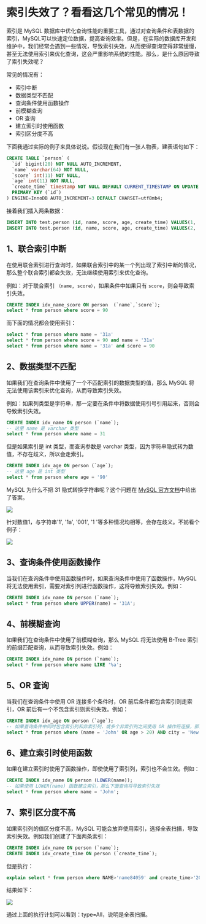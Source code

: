 # 索引失效了？看看这几个常见的情况！

索引是 MySQL 数据库中优化查询性能的重要工具，通过对查询条件和表数据的索引，MySQL可以快速定位数据，提高查询效率。但是，在实际的数据库开发和维护中，我们经常会遇到一些情况，导致索引失效，从而使得查询变得非常缓慢，甚至无法使用索引来优化查询，这会严重影响系统的性能。那么，是什么原因导致了索引失效呢？

常见的情况有：

- 索引中断
- 数据类型不匹配
- 查询条件使用函数操作
- 前模糊查询
- OR 查询
- 建立索引时使用函数
- 索引区分度不高

下面我通过实际的例子来具体说说。假设现在我们有一张人物表，建表语句如下：

```sql
CREATE TABLE `person` (
  `id` bigint(20) NOT NULL AUTO_INCREMENT,
  `name` varchar(64) NOT NULL,
  `score` int(11) NOT NULL,
  `age` int(11) NOT NULL,
  `create_time` timestamp NOT NULL DEFAULT CURRENT_TIMESTAMP ON UPDATE CURRENT_TIMESTAMP,
  PRIMARY KEY (`id`)
) ENGINE=InnoDB AUTO_INCREMENT=3 DEFAULT CHARSET=utf8mb4;
```

接着我们插入两条数据：

```sql
INSERT INTO test.person (id, name, score, age, create_time) VALUES(1, '00031', 90, 18, '2023-04-15 16:29:39');
INSERT INTO test.person (id, name, score, age, create_time) VALUES(2, '31a', 96, 19, '2023-04-15 16:29:39');
```

## 1、联合索引中断

在使用联合索引进行查询时，如果联合索引中的某一个列出现了索引中断的情况，那么整个联合索引都会失效，无法继续使用索引来优化查询。

例如：对于联合索引 `（name, score）`，如果条件中如果只有 `score`，则会导致索引失效。

```sql
CREATE INDEX idx_name_score ON person  (`name`,`score`);
select * from person where score = 90
```

而下面的情况都会使用索引：

```sql
select * from person where name = '31a'
select * from person where score = 90 and name = '31a'
select * from person where name = '31a' and score = 90
```

## 2、数据类型不匹配

如果我们在查询条件中使用了一个不匹配索引的数据类型的值，那么 MySQL 将无法使用该索引来优化查询，从而导致索引失效。

例如：如果列类型是字符串，那一定要在条件中将数据使用引号引用起来，否则会导致索引失效。

```sql
CREATE INDEX idx_name ON person (`name`);
-- 这里 name 是 varchar 类型
select * from person where name = 31
```

但是如果索引是 int 类型，而查询参数是 varchar 类型，因为字符串隐式转为数值，不存在歧义，所以会走索引。

```sql
CREATE INDEX idx_age ON person (`age`);
-- 这里 age 是 int 类型
select * from person where age = '90'
```

MySQL 为什么不把 31 隐式转换字符串呢？这个问题在 [MySQL 官方文档](https://dev.mysql.com/doc/refman/8.0/en/type-conversion.html)中给出了答案。

![](https://technotes.oss-cn-shenzhen.aliyuncs.com/2023/image-20230415155250489.png)

针对数值1，与字符串'1', '1a', '001', '1  '等多种情况均相等，会存在歧义。不妨看个例子：

![](https://technotes.oss-cn-shenzhen.aliyuncs.com/2023/image-20230415163005970.png)

## 3、查询条件使用函数操作

当我们在查询条件中使用函数操作时，如果查询条件中使用了函数操作，MySQL 将无法使用索引，需要对索引列进行函数操作，这将导致索引失效。例如：

```sql
CREATE INDEX idx_name ON person (`name`);
select * from person where UPPER(name) = '31A';
```

## 4、前模糊查询

如果我们在查询条件中使用了前模糊查询，那么 MySQL 将无法使用 B-Tree 索引的前缀匹配查询，从而导致索引失效。例如：

```sql
CREATE INDEX idx_name ON person (`name`);
select * from person where name LIKE '%a';
```

## 5、OR 查询

当我们在查询条件中使用 OR 连接多个条件时，OR 前后条件都包含索引则走索引，OR 前后有一个不包含索引则索引失效。例如：

```sql
CREATE INDEX idx_age ON person (`age`);
-- 如果查询条件中同时包含索引列和非索引列，或多个非索引列之间使用 OR 操作符连接，那么将导致索引失效
select * from person where (name = 'John' OR age > 20) AND city = 'New York';
```

## 6、建立索引时使用函数

如果在建立索引时使用了函数操作，即使使用了索引列，索引也不会生效。例如：

```sql
CREATE INDEX idx_name ON person (LOWER(name));
-- 如果使用 LOWER(name) 函数建立索引，那么下面查询将导致索引失效
select * from person where name = 'John';
```

## 7、索引区分度不高

如果索引列的值区分度不高，MySQL 可能会放弃使用索引，选择全表扫描，导致索引失效。例如我们创建了下面两条索引：

```sql
CREATE INDEX idx_name ON person (`name`);
CREATE INDEX idx_create_time ON person (`create_time`);
```

但是执行：

```sql
explain select * from person where NAME>'name84059' and create_time>'2023-04-15 13:00:00'
```

结果如下：

![](https://technotes.oss-cn-shenzhen.aliyuncs.com/2023/image-20230415170116366.png)

通过上面的执行计划可以看到：type=All，说明是全表扫描。

